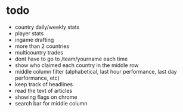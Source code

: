# todo
- country daily/weekly stats
- player stats
- ingame drafting
- more than 2 countries
- multicountry trades
- dont have to go to /team/yourname each time
- show who claimed each country in the middle row
- middle column filter (alphabetical, last hour performance, last day performance, etc)
- keep track of headlines
- read the text of articles
- showing flags on chrome
- search bar for middle column